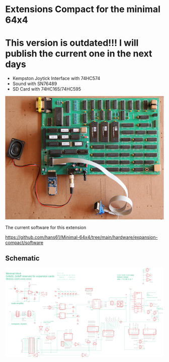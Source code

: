 # Extensions Compact for the minimal 64x4
# This version is outdated!!! I will publish the current one in the next days

- Kempston Joytick Interface with 74HC574
- Sound with SN76489
- SD Card with 74HC165/74HC595

![schematic](picture/minimal64x4-with-multiexpansion.jpg)

The current software for this extension

https://github.com/hans61/Minimal-64x4/tree/main/hardware/expansion-compact/software

## Schematic
![schematic](eagle/expansion-sn76489-kempton-sd-rev4.sch.png)



